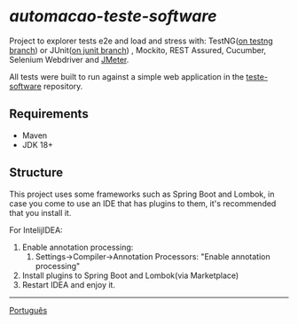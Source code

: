 # _automacao-teste-software_

Project to explorer tests e2e and load and stress with:
TestNG([on testng branch](https://github.com/leonidesfernando/automacao-teste-software/tree/testng)) or
JUnit([on junit branch](https://github.com/leonidesfernando/automacao-teste-software/tree/junit))
, Mockito, REST Assured, Cucumber, Selenium Webdriver
and [JMeter](src/test/jmeter/README-JMETER.md).

All tests were built to run against a simple web application in
the [teste-software](https://github.com/leonidesfernando/teste-software) repository.

## Requirements
- Maven
- JDK 18+


## Structure
This project uses some frameworks such as Spring Boot and Lombok, in case you come to use an IDE that has plugins to them, it's recommended that you install it. 

For IntelijIDEA:
1. Enable annotation processing: 
   1. Settings->Compiler->Annotation Processors: "Enable annotation processing"
2. Install plugins to Spring Boot and Lombok(via Marketplace)
3. Restart IDEA and enjoy it.

---
[Português](README.pt_br.md)
